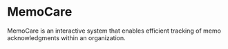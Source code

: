 # MemoCare
MemoCare is an interactive system that enables efficient tracking of memo acknowledgments within an organization. 
